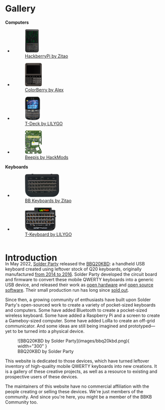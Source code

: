 # Gallery

**Computers**

<div class="grid cards" markdown style="grid-template-columns: repeat(auto-fit, minmax(min(100%, 8rem), 1fr));">
<ul>

  <a href="computers/hackberrypi" class="grid">
    <li class="card">
      <figure markdown="span">
        <img src="images/hackberrypi_q10.png" alt="HackberryPi Q10" style="height: 75px;">
        <figcaption style="margin-bottom: 0;">HackberryPi by Zitao</figcaption>
      </figure>
    </li>
  </a>

  <a href="computers/colorberry" class="grid">
    <li class="card">
      <figure markdown="span">
        <img src="images/colorberry.png" alt="ColorBerry" style="height: 75px;">
        <figcaption style="margin-bottom: 0;">ColorBerry by Alex</figcaption>
      </figure>
    </li>
  </a>

  <a href="computers/t-deck" class="grid">
    <li class="card">
      <figure markdown="span">
        <img src="images/t-deck_plus.png" alt="T-Deck Plus" style="height: 75px;">
        <figcaption style="margin-bottom: 0;">T-Deck by LILYGO</figcaption>
      </figure>
    </li>
  </a>

  <a href="computers/beepis" class="grid">
    <li class="card">
      <figure markdown="span">
        <img src="images/beepis_pcb_back.png" alt="Beepis PCB: back side" style="height: 75px;">
        <figcaption style="margin-bottom: 0;">Beepis by HackMods</figcaption>
      </figure>
    </li>
  </a>

</ul>
</div>

**Keyboards**

<div class="grid cards" markdown style="grid-template-columns: repeat(auto-fit, minmax(min(100%, 8rem), 1fr));">
<ul>

  <a href="keyboards/bb_keyboards_zitao" class="grid">
    <li class="card">
      <figure markdown="span">
        <img src="images/bbq20_keyboard_zitao.png" alt="BBQ20 Keyboard" style="height: 75px;">
        <figcaption style="margin-bottom: 0;">BB Keyboards by Zitao</figcaption>
      </figure>
    </li>
  </a>

  <a href="keyboards/t-keyboard" class="grid">
    <li class="card">
      <figure markdown="span">
        <img src="images/t-keyboard.png" alt="T-Keyboard" style="height: 75px;">
        <figcaption style="margin-bottom: 0;">T-Keyboard by LILYGO</figcaption>
      </figure>
    </li>
  </a>

</ul>
</div>



<div markdown style="margin-top: 50px; margin-bottom: -25px;">

# Introduction

</div>

<div class="grid" markdown>

<div markdown>

In May 2022, [Solder Party](https://www.solder.party/) released the [BBQ20KBD](inactive-projects/bbq20kbd.md): a handheld USB keyboard created using leftover stock of Q20 keyboards, originally manufactured [from 2014 to 2016](https://en.wikipedia.org/wiki/BlackBerry_Classic). Solder Party developed the circuit board and firmware to convert these mobile QWERTY keyboards into a generic USB device, and released their work as [open hardware](https://github.com/solderparty/bbq20kbd_hw) and [open source software](https://github.com/solderparty/i2c_puppet). Their small production run has long since [sold out](https://lectronz.com/products/bb-q20-keyboard-with-trackpad-usb-i2c-pmod).

Since then, a growing community of enthusiasts have built upon Solder Party's open-sourced work to create a variety of pocket-sized keyboards and computers. Some have added Bluetooth to create a pocket-sized wireless keyboard. Some have added a Raspberry Pi and a screen to create a Gameboy-sized computer. Some have added LoRa to create an off-grid communicator. And some ideas are still being imagined and prototyped—yet to be turned into a physical device.

</div>

<figure markdown="span">
    ![BBQ20KBD by Solder Party](images/bbq20kbd.png){ width="300" }
    <figcaption>BBQ20KBD by Solder Party</figcaption>
</figure>

</div>

This website is dedicated to those devices, which have turned leftover inventory of high-quality mobile QWERTY keyboards into new creations. It is a gallery of these creative projects, as well as a resource to existing and prospective users of these devices.

The maintainers of this website have no commercial affiliation with the people creating or selling these devices. We're just members of the community. And since you're here, you might be a member of the BBKB Community too.
